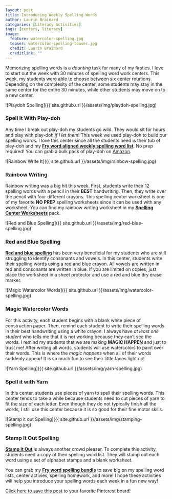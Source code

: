 ```yaml
---
layout: post
title: Introducing Weekly Spelling Words
author: Laurin Brainard
categories: [Literacy Activities]
tags: [centers, literacy]
image:
  feature: watercolor-spelling.jpg
  teaser: watercolor-spelling-teaser.jpg
  credit: Laurin Brainard
  creditlink: ""
---
```

Memorizing spelling words is a _daunting_ task for many of my firsties. I love to start out the week with 30 minutes of spelling word work centers. This week, my students were able to choose between six center rotations. Depending on the complexity of the center, some students may stay in the same center for the entire 30 minutes, while other students may move on to a new center.

![Playdoh Spelling]({{ site.github.url }}/assets/img/playdoh-spelling.jpg)

### Spell It With Play-doh

Any time I break out play-doh my students go wild. They would sit for hours and play with play-doh _if I let them_! This week we used play-doh to build our spelling words. I love this center since all the students need is their tub of play-doh and my [**Fry word aligned weekly spelling word list**](http://bit.ly/2fRWZ3I). No prep required! You can grab a bulk pack of play-doh on [Amazon](https://www.amazon.com/Play-Doh-36-Can-Mega-Pack/dp/B00JM5GZGW/ref=sr_1_2_sspa?s=toys-and-games&ie=UTF8&qid=1505497323&sr=1-2-spons&keywords=play-doh&psc=1).

![Rainbow Write It]({{ site.github.url }}/assets/img/rainbow-spelling.jpg)

### Rainbow Writing
Rainbow writing was a big hit this week. First, students write their 12 spelling words with a pencil in their **BEST** handwriting. Then, they write over the pencil with four different crayons. This spelling center worksheet is one of my favorite **NO PREP** spelling worksheets since it can be used with any worksheet. You can find my rainbow writing worksheet in my [**Spelling Center Worksheets**](http://bit.ly/2fS5E5U) pack.

![Red and Blue Spelling]({{ site.github.url }}/assets/img/red-blue-spelling.jpg)

### Red and Blue Spelling

[**Red and blue spelling**](http://bit.ly/2fS5E5U) has been very beneficial for my students who are still struggling to identify consonants and vowels. In this center, students write their spelling words using a red and blue crayon. All vowels are written in red and consonants are written in blue. If you are limited on copies, just place the worksheet in a sheet protector and use a red and blue dry erase marker.

![Magic Watercolor Words]({{ site.github.url }}/assets/img/watercolor-spelling.jpg)

### Magic Watercolor Words

For this activity, each student begins with a blank white piece of construction paper. Then, remind each student to write their spelling words in their best handwriting using a white crayon. I always have _at least one student_ who tells me that it is not working because they can’t see the words. I remind my students that we are making **MAGIC HAPPEN** and just to trust me! After writing all words, students will use watercolors to paint over their words. This is where the _magic happens_ when all of their words suddenly appear! It is so much fun to see their little faces light up!

![Yarn Spelling]({{ site.github.url }}/assets/img/yarn-spelling.jpg)

### Spell it with Yarn

In this center, students use pieces of yarn to spell their spelling words. This center tends to take a while because students need to cut pieces of yarn to fit the size of each letter. Even though they do not typically finish all the words, I still use this center because it is so good for their fine motor skills. 

![Stamp it out Spelling]({{ site.github.url }}/assets/img/stamping-spelling.jpg)

### Stamp It Out Spelling

[**Stamp It Out**](http://bit.ly/2fS5E5U) is always another crowd pleaser. To complete this activity, students need a copy of their spelling word list. They will stamp out each word using a set of alphabet stamps and a blank worksheet. 

You can grab my [**Fry word spelling bundle**](http://bit.ly/2k1Ulgd) to save big on my spelling word lists, center activies, spelling homework, and more! I hope these activities will help you introduce your spelling words each week in a fun new way! 

[Click here to save this post](https://pin.it/V3K9PB-) to your favorite Pinterest board!